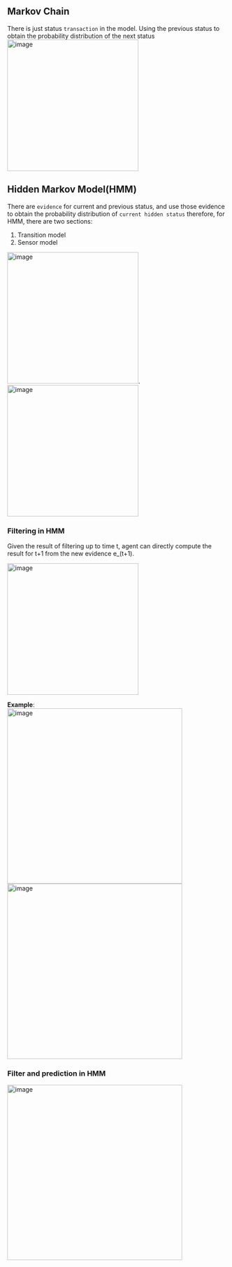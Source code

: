 ## Markov Chain

There is just status `transaction` in the model. Using the previous status to obtain the probability distribution of the next status
<img width="300" alt="image" src="https://user-images.githubusercontent.com/39432361/156053942-df9bccf4-b9a6-4fbc-a9cb-27e6547b5598.png">


## Hidden Markov Model(HMM) 
There are `evidence` for current and previous status, and use those evidence to obtain the probability distribution of `current hidden status`
therefore, for HMM, there are two sections:
1. Transition model 
2. Sensor model

<img width="300" alt="image" src="https://user-images.githubusercontent.com/39432361/156054422-1107bdc3-7f6a-43d0-9da4-859fb12f2c4a.png">.  <img width="300" alt="image" src="https://user-images.githubusercontent.com/39432361/156054610-bb709933-e119-40c8-a24f-4b920f8bbe24.png">

### Filtering in HMM
Given the result of filtering up to time t, agent can directly compute the result for t+1 from the new evidence e_(t+1). 

<img width="300" alt="image" src="https://user-images.githubusercontent.com/39432361/156055962-b6624da2-fa37-449d-88f2-0cc8b62e7d64.png">

**Example**:     
<img width="400" alt="image" src="https://user-images.githubusercontent.com/39432361/156059123-4b9efb16-27bf-439e-afe8-7269dbbebee7.png">   <img width="400" alt="image" src="https://user-images.githubusercontent.com/39432361/156059179-588b8b33-4174-43dd-95f8-6da30be550c9.png">

### Filter and prediction in HMM
<img width="400" alt="image" src="https://user-images.githubusercontent.com/39432361/156060062-7ad2d9a9-c515-489d-8aa8-28222f4a6253.png">


